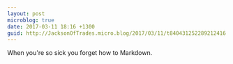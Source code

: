 ```yaml
---
layout: post
microblog: true
date: 2017-03-11 18:16 +1300
guid: http://JacksonOfTrades.micro.blog/2017/03/11/t840431252289212416.html
---
```

When you're so sick you forget how to Markdown.
